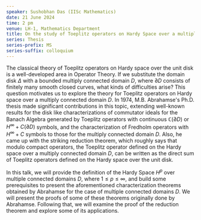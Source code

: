 ```yaml
---
speaker: Sushobhan Das (IISc Mathematics)
date: 21 June 2024
time: 2 pm
venue: LH-1, Mathematics Department
title: On the study of Toeplitz operators on Hardy Space over a multiply connected domain
series: Thesis
series-prefix: MS
series-suffix: colloquium
---
```


The classical theory of Toeplitz operators on Hardy space over the unit disk is a well-developed area in Operator Theory.
If we substitute the domain disk $\Delta$ with a bounded multiply connected domain $D$, where $\partial D$ consists of
finitely many smooth closed curves, what kinds of difficulties arise? This question motivates us to explore the theory for
Toeplitz operators on Hardy space over a multiply connected domain $D$. In 1974, M.B. Abrahamse's Ph.D. thesis made
significant contributions in this topic, extending well-known results for the disk like characterizations of commutator
ideals for the Banach Algebra generated by Toeplitz operators with continuous $\mathbb{C}(\partial D)$ or $H^\infty + C(\partial D)$ symbols,
and the characterization of Fredholm operators with $H^\infty+C$ symbols to those for the multiply connected domain $D$.
Also, he came up with the striking reduction theorem, which roughly says that modulo compact operators, the Toeplitz operator defined on the
Hardy space over a multiply connected domain $D$, can be written as the direct sum of Toeplitz operators defined on the Hardy space over the unit disk.

In this talk, we will provide the definition of the Hardy Space $H^p$ over multiple connected domains $D$, where $1 \leq p \leq \infty$, and build
some prerequisites to present the aforementioned characterization theorems obtained by Abrahamse for the case of multiple connected domains $D$.
We will present the proofs of some of these theorems originally done by Abrahamse. Following that, we will examine the proof of the reduction
theorem and explore some of its applications.
